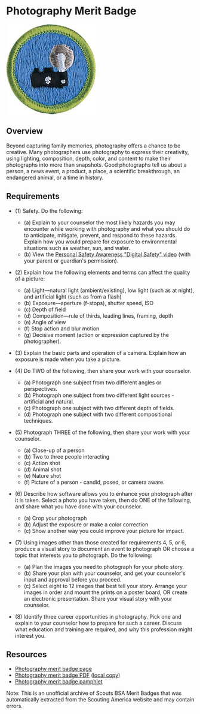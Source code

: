 

# Photography Merit Badge

![Photography Merit Badge](images/photography-merit-badge.jpg)

## Overview



Beyond capturing family memories, photography offers a chance to be creative. Many photographers use photography to express their creativity, using lighting, composition, depth, color, and content to make their photographs into more than snapshots. Good photographs tell us about a person, a news event, a product, a place, a scientific breakthrough, an endangered animal, or a time in history.

## Requirements

* (1) Safety. Do the following:
    * (a) Explain to your counselor the most likely hazards you may encounter while working with photography and what you should do to anticipate, mitigate, prevent, and respond to these hazards. Explain how you would prepare for exposure to environmental situations such as weather, sun, and water.
    * (b) View the [Personal Safety Awareness "Digital Safety" video](https://www.scouting.org/training/youth-protection/scouts-bsa/) (with your parent or guardian's permission).


* (2) Explain how the following elements and terms can affect the quality of a picture:
    * (a) Light—natural light (ambient/existing), low light (such as at night), and artificial light (such as from a flash)
    * (b) Exposure—aperture (f-stops), shutter speed, ISO
    * (c) Depth of field
    * (d) Composition—rule of thirds, leading lines, framing, depth
    * (e) Angle of view
    * (f) Stop action and blur motion
    * (g) Decisive moment (action or expression captured by the photographer).


* (3) Explain the basic parts and operation of a camera. Explain how an exposure is made when you take a picture.
* (4) Do TWO of the following, then share your work with your counselor.
    * (a) Photograph one subject from two different angles or perspectives.
    * (b) Photograph one subject from two different light sources - artificial and natural.
    * (c) Photograph one subject with two different depth of fields.
    * (d) Photograph one subject with two different compositional techniques.


* (5) Photograph THREE of the following, then share your work with your counselor.
    * (a) Close-up of a person
    * (b) Two to three people interacting
    * (c) Action shot
    * (d) Animal shot
    * (e) Nature shot
    * (f) Picture of a person - candid, posed, or camera aware.


* (6) Describe how software allows you to enhance your photograph after it is taken. Select a photo you have taken, then do ONE of the following, and share what you have done with your counselor.
    * (a) Crop your photograph
    * (b) Adjust the exposure or make a color correction
    * (c) Show another way you could improve your picture for impact.


* (7) Using images other than those created for requirements 4, 5, or 6, produce a visual story to document an event to photograph OR choose a topic that interests you to photograph. Do the following:
    * (a) Plan the images you need to photograph for your photo story.
    * (b) Share your plan with your counselor, and get your counselor's input and approval before you proceed.
    * (c) Select eight to 12 images that best tell your story. Arrange your images in order and mount the prints on a poster board, OR create an electronic presentation. Share your visual story with your counselor.


* (8) Identify three career opportunities in photography. Pick one and explain to your counselor how to prepare for such a career. Discuss what education and training are required, and why this profession might interest you.


## Resources

- [Photography merit badge page](https://www.scouting.org/merit-badges/photography/)
- [Photography merit badge PDF](https://filestore.scouting.org/filestore/Merit_Badge_ReqandRes/Pamphlets/Photography.pdf) ([local copy](files/photography-merit-badge.pdf))
- [Photography merit badge pamphlet](https://www.scoutshop.org/photography-merit-badge-pamphlet-655192.html)

Note: This is an unofficial archive of Scouts BSA Merit Badges that was automatically extracted from the Scouting America website and may contain errors.